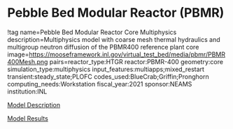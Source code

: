 # Pebble Bed Modular Reactor (PBMR)

!tag name=Pebble Bed Modular Reactor Core Multiphysics
     description=Multiphysics model with coarse mesh thermal hydraulics and multigroup neutron diffusion of the PBMR400 reference plant core
     image=https://mooseframework.inl.gov/virtual_test_bed/media/pbmr/PBMR400Mesh.png
     pairs=reactor_type:HTGR
                       reactor:PBMR-400
                       geometry:core
                       simulation_type:multiphysics
                       input_features:multiapps;mixed_restart
                       transient:steady_state;PLOFC
                       codes_used:BlueCrab;Griffin;Pronghorn
                       computing_needs:Workstation
                       fiscal_year:2021
                       sponsor:NEAMS
                       institution:INL

[Model Description](pbmr/model_description.md)

[Model Results](pbmr/model_results.md)
